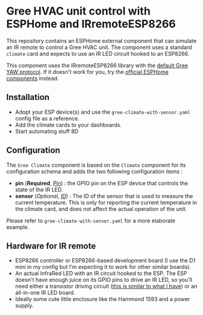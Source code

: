 # Gree HVAC unit control with ESPHome and IRremoteESP8266

This repository contains an ESPHome external component that can simulate an IR remote to control a Gree HVAC unit. The component uses a standard `climate` card and expects to use an IR LED circuit hooked to an ESP8266.

This component uses the IRremoteESP8266 library with the [default Gree YAW protocol](https://github.com/crankyoldgit/IRremoteESP8266/blob/d8aee22117b826945724dfb4f1b94d82d68f31f0/src/ir_Gree.h#L160). If it doesn't work for you, try the [official ESPHome components](https://esphome.io/components/climate/climate_ir.html#gree-ir) instead.

## Installation

* Adopt your ESP device(s) and use the `gree-climate-with-sensor.yaml` config file as a reference.
* Add the climate cards to your dashboards.
* Start automating stuff 8D

## Configuration

The `Gree Climate` component is based on the `Climate` component for its configuration schema and adds the two following configuration items : 

* **pin** (**Required**, [Pin](https://esphome.io/components/remote_transmitter.html?highlight=remote_transmitter)) : the GPIO pin on the ESP device that controls the state of the IR LED.
* **sensor** (*Optional*, [ID](https://esphome.io/guides/configuration-types.html#config-id)) : The ID of the sensor that is used to measure the current temperature. This is only for reporting the current temperature in the climate card, and does not affect the actual operation of the unit.

Please refer to `gree-climate-with-sensor.yaml` for a more elaborate example.

## Hardware for IR remote

* ESP8266 controller or ESP8266-based development board (I use the D1 mini in my config but I'm expecting it to work for other similar boards).
* An actual InfraRed LED with an IR circuit hooked to the ESP. The ESP doesn't have enough juice on its GPIO pins to drive an IR LED, so you'll need either a transistor driving circuit ([this is similar to what I have](https://www.letscontrolit.com/wiki/images/4/47/IRLEDcircuit.png)) or an all-in-one IR LED board.
* Ideally some cute little enclosure like the Hammond 1593 and a power supply.